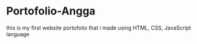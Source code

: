 # Portofolio-Angga
this is my first website portofolio that i made using HTML, CSS, JavaScript language
